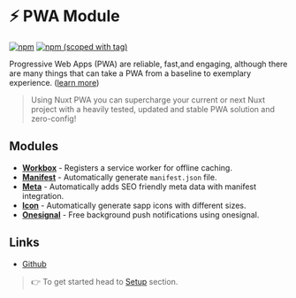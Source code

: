 # ⚡ PWA Module

[![npm](https://img.shields.io/npm/dt/@nuxtjs/pwa.svg?style=flat-square)](https://www.npmjs.com/package/@nuxtjs/pwa)
[![npm (scoped with tag)](https://img.shields.io/npm/v/@nuxtjs/pwa/latest.svg?style=flat-square)](https://www.npmjs.com/package/@nuxtjs/pwa)

Progressive Web Apps (PWA) are reliable, fast,and engaging, although there are many things that can take a PWA from a baseline to exemplary experience. ([learn more](https://developers.google.com/web/progressive-web-apps))

> Using Nuxt PWA you can supercharge your current or next Nuxt project with a heavily tested, updated and stable PWA solution and zero-config!

## Modules

- [**Workbox**](./modules/workbox.md) - Registers a service worker for offline caching.
- [**Manifest**](./modules/manifest.md) - Automatically generate `manifest.json` file.
- [**Meta**](./modules/meta.md) - Automatically adds SEO friendly meta data with manifest integration.
- [**Icon**](./modules/icon.md) - Automatically generate sapp icons with different sizes.
- [**Onesignal**](./modules/onesignal.md) - Free background push notifications using onesignal.


## Links

* [Github](https://github.com/nuxt-community/auth-module)


> 👉 To get started head to [Setup](setup.md) section.
